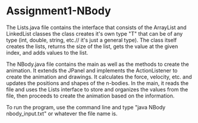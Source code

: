 # Assignment1-NBody

The Lists.java file contains the interface that consists of the ArrayList and LinkedList classes
the class creates it's own type "T" that can be of any type (int, double, string, etc.// it's
just a general type). The class itself creates the lists, returns the size of the list,
gets the value at the given index, and adds values to the list.

The NBody.java file contains the main as well as the methods to create the animation. It extends
the JPanel and implements the ActionListener to create the animation and drawings. It calculates 
the force, velocity, etc. and updates the positions and shapes of the n-bodies. In the main,
it reads the file and uses the Lists interface to store and organizes the values from the file,
then proceeds to create the animation based on the information.

To run the program, use the command line and type "java NBody nbody_input.txt" or whatever the 
file name is.
